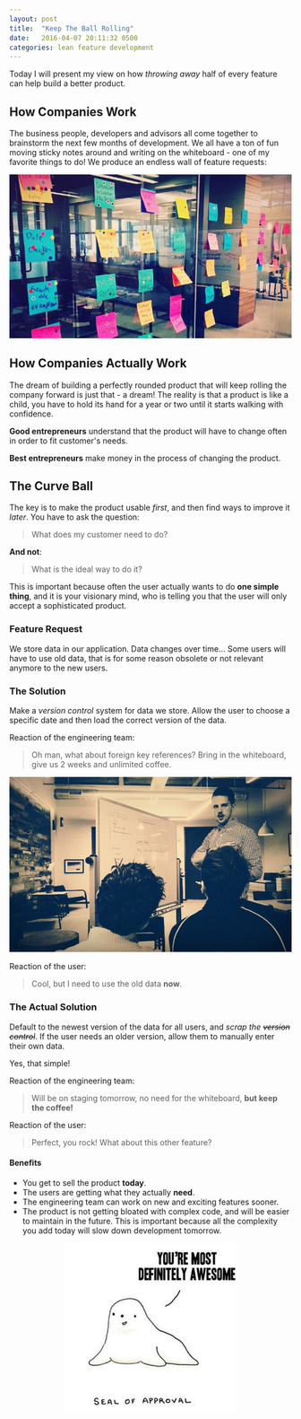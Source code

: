 ```yaml
---
layout: post
title:  "Keep The Ball Rolling"
date:   2016-04-07 20:11:32 0500
categories: lean feature development
---
```


Today I will present my view on how *throwing away* half of every feature can help build a better product.

## How Companies Work

The business people, developers and advisors all come together to brainstorm the next few months of development. We all have a ton of fun moving sticky notes around and writing on the whiteboard - one of my favorite things to do! We produce an endless wall of feature requests:

<img src="/images/sticky-notes.jpg">

## How Companies Actually Work

The dream of building a perfectly rounded product that will keep rolling the company forward is just that - a dream! The reality is that a product is like a child, you have to hold its hand for a year or two until it starts walking with confidence.

**Good entrepreneurs** understand that the product will have to change often in order to fit customer's needs.

**Best entrepreneurs** make money in the process of changing the product.

## The Curve Ball

The key is to make the product usable *first*, and then find ways to improve it *later*. You have to ask the question:

> What does my customer need to do?

**And not**:

> What is the ideal way to do it?

This is important because often the user actually wants to do **one simple thing**, and it is your visionary mind, who is telling you that the user will only accept a sophisticated product.

### Feature Request

We store data in our application. Data changes over time... Some users will have to use old data, that is for some reason obsolete or not relevant anymore to the new users.

### The Solution

Make a *version control* system for data we store. Allow the user to choose a specific date and then load the correct version of the data.

Reaction of the engineering team:

> Oh man, what about foreign key references? Bring in the whiteboard, give us 2 weeks and unlimited coffee.

<img src="/images/developers.jpg">

Reaction of the user:

> Cool, but I need to use the old data **now**.

### The Actual Solution

Default to the newest version of the data for all users, and *scrap the ~~version control~~*. If the user needs an older version, allow them to manually enter their own data.

Yes, that simple!

Reaction of the engineering team:

> Will be on staging tomorrow, no need for the whiteboard, **but keep the coffee!**

Reaction of the user:

> Perfect, you rock! What about this other feature?

#### Benefits

- You get to sell the product **today**.
- The users are getting what they actually **need**.
- The engineering team can work on new and exciting features sooner.
- The product is not getting bloated with complex code, and will be easier to maintain in the future. This is important because all the complexity you add today will slow down development tomorrow.

<center><img src="/images/seal-of-approval.jpg" style="height: 300px;"></center>
